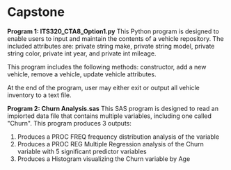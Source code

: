 # Capstone

**Program 1: ITS320_CTA8_Option1.py**
This Python program is designed to enable users to input and maintain the contents of a vehicle repository. The included attributes are: private string make, private string model, 
private string color, private int year, and private int mileage.

This program includes the following methods: constructor, add a new vehicle, remove a vehicle, update vehicle attributes.

At the end of the program, user may either exit or output all vehicle inventory to a text file.

**Program 2: Churn Analysis.sas**
This SAS program is designed to read an impiorted data file that contains multiple variables, including one called "Churn". This program produces 3 outputs:
1) Produces a PROC FREQ frequency distribution analysis of the variable
2) Produces a PROC REG Multiple Regression analysis of the Churn variable with 5 significant predictor variables
3) Produces a Histogram visualizing the Churn variable by Age
